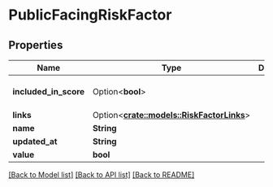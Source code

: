 # PublicFacingRiskFactor

## Properties

Name | Type | Description | Notes
------------ | ------------- | ------------- | -------------
**included_in_score** | Option<**bool**> |  | [optional][default to false]
**links** | Option<[**crate::models::RiskFactorLinks**](RiskFactorLinks.md)> |  | [optional]
**name** | **String** |  | 
**updated_at** | **String** |  | 
**value** | **bool** |  | 

[[Back to Model list]](../README.md#documentation-for-models) [[Back to API list]](../README.md#documentation-for-api-endpoints) [[Back to README]](../README.md)


